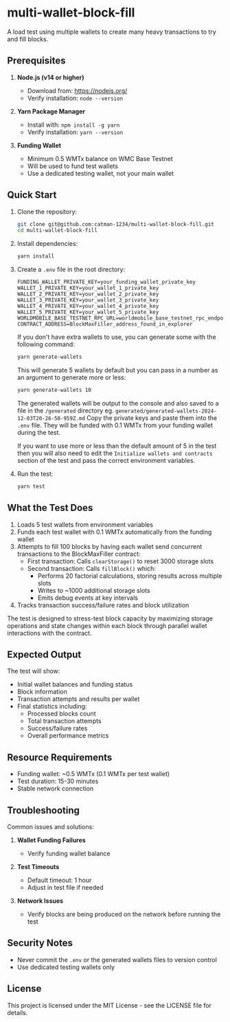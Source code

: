 # multi-wallet-block-fill

A load test using multiple wallets to create many heavy transactions to try and fill blocks.

## Prerequisites

1. **Node.js (v14 or higher)**

   - Download from: https://nodejs.org/
   - Verify installation: `node --version`

2. **Yarn Package Manager**

   - Install with: `npm install -g yarn`
   - Verify installation: `yarn --version`

3. **Funding Wallet**
   - Minimum 0.5 WMTx balance on WMC Base Testnet
   - Will be used to fund test wallets
   - Use a dedicated testing wallet, not your main wallet

## Quick Start

1. Clone the repository:

   ```bash
   git clone git@github.com:catman-1234/multi-wallet-block-fill.git
   cd multi-wallet-block-fill
   ```

2. Install dependencies:

   ```bash
   yarn install
   ```

3. Create a `.env` file in the root directory:

   ```env
   FUNDING_WALLET_PRIVATE_KEY=your_funding_wallet_private_key
   WALLET_1_PRIVATE_KEY=your_wallet_1_private_key
   WALLET_2_PRIVATE_KEY=your_wallet_2_private_key
   WALLET_3_PRIVATE_KEY=your_wallet_3_private_key
   WALLET_4_PRIVATE_KEY=your_wallet_4_private_key
   WALLET_5_PRIVATE_KEY=your_wallet_5_private_key
   WORLDMOBILE_BASE_TESTNET_RPC_URL=worldmobile_base_testnet_rpc_endpoint
   CONTRACT_ADDRESS=BlockMaxFiller_address_found_in_explorer
   ```

   If you don't have extra wallets to use, you can generate some with the following command:

   ```bash
   yarn generate-wallets
   ```

   This will generate 5 wallets by default but you can pass in a number as an argument to generate more or less:

   ```bash
   yarn generate-wallets 10
   ```

   The generated wallets will be output to the console and also saved to a file in the `/generated` directory eg. `generated/generated-wallets-2024-12-03T20-26-50-959Z.md`
   Copy the private keys and paste them into the `.env` file. They will be funded with 0.1 WMTx from your funding wallet during the test.

   If you want to use more or less than the default amount of 5 in the test then you will also need to edit the `Initialize wallets and contracts` section of the test and pass the correct environment variables.

4. Run the test:
   ```bash
   yarn test
   ```

## What the Test Does

1. Loads 5 test wallets from environment variables
2. Funds each test wallet with 0.1 WMTx automatically from the funding wallet
3. Attempts to fill 100 blocks by having each wallet send concurrent transactions to the BlockMaxFiller contract:
   - First transaction: Calls `clearStorage()` to reset 3000 storage slots
   - Second transaction: Calls `fillBlock()` which:
     - Performs 20 factorial calculations, storing results across multiple slots
     - Writes to ~1000 additional storage slots
     - Emits debug events at key intervals
4. Tracks transaction success/failure rates and block utilization

The test is designed to stress-test block capacity by maximizing storage operations and state changes within each block through parallel wallet interactions with the contract.

## Expected Output

The test will show:

- Initial wallet balances and funding status
- Block information
- Transaction attempts and results per wallet
- Final statistics including:
  - Processed blocks count
  - Total transaction attempts
  - Success/failure rates
  - Overall performance metrics

## Resource Requirements

- Funding wallet: ~0.5 WMTx (0.1 WMTx per test wallet)
- Test duration: 15-30 minutes
- Stable network connection

## Troubleshooting

Common issues and solutions:

1. **Wallet Funding Failures**

   - Verify funding wallet balance

2. **Test Timeouts**

   - Default timeout: 1 hour
   - Adjust in test file if needed

3. **Network Issues**
   - Verify blocks are being produced on the network before running the test

## Security Notes

- Never commit the `.env` or the generated wallets files to version control
- Use dedicated testing wallets only

## License

This project is licensed under the MIT License - see the LICENSE file for details.
